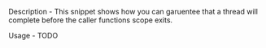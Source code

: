 Description - This snippet shows how you can garuentee that a thread will complete before the caller functions
scope exits.

Usage - TODO
